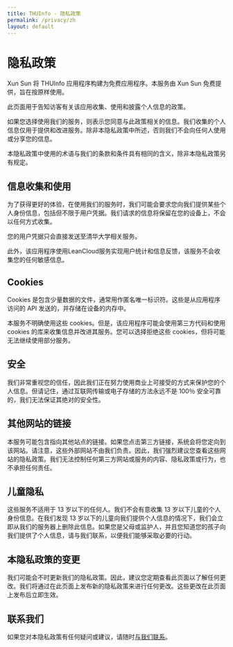 ```yaml
---
title: THUInfo - 隐私政策
permalink: /privacy/zh
layout: default
---
```


# 隐私政策

Xun Sun 将 THUInfo 应用程序构建为免费应用程序。本服务由 Xun Sun 免费提供，旨在按原样使用。

此页面用于告知访客有关该应用收集、使用和披露个人信息的政策。

如果您选择使用我们的服务，则表示您同意与此政策相关的信息。我们收集的个人信息仅用于提供和改进服务。除非本隐私政策中所述，否则我们不会向任何人使用或分享您的信息。

本隐私政策中使用的术语与我们的条款和条件具有相同的含义，除非本隐私政策另有规定。

## 信息收集和使用

为了获得更好的体验，在使用我们的服务时，我们可能会要求您向我们提供某些个人身份信息，包括但不限于用户凭据。我们请求的信息将保留在您的设备上，不会以任何方式收集。

您的用户凭据只会直接发送至清华大学相关服务。

此外，该应用程序使用LeanCloud服务实现用户统计和信息反馈，该服务不会收集您的任何敏感信息。

## Cookies

Cookies 是包含少量数据的文件，通常用作匿名唯一标识符。这些是从应用程序访问的 API 发送的，并存储在设备的内存中。

本服务不明确使用这些 cookies。但是，该应用程序可能会使用第三方代码和使用 cookies 的库来收集信息并改进其服务。您可以选择拒绝这些 cookies，但将可能无法继续使用部分服务。

## 安全

我们非常重视您的信任，因此我们正在努力使用商业上可接受的方式来保护您的个人信息。但请记住，通过互联网传输或电子存储的方法永远不是 100％ 安全可靠的，我们无法保证其绝对的安全性。

## 其他网站的链接

本服务可能包含指向其他站点的链接。如果您点击第三方链接，系统会将您定向到该网站。请注意，这些外部网站不由我们负责。因此，我们强烈建议您查看这些网站的隐私政策。我们无法控制任何第三方网站或服务的内容、隐私政策或行为，也不承担任何责任。

## 儿童隐私

这些服务不适用于 13 岁以下的任何人。我们不会有意收集 13 岁以下儿童的个人身份信息。在我们发现 13 岁以下的儿童向我们提供个人信息的情况下，我们会立即从我们的服务器上删除此信息。如果您是父母或监护人，并且您知道您的孩子向我们提供了个人信息，请与我们联系，以便我们能够采取必要的行动。

## 本隐私政策的变更

我们可能会不时更新我们的隐私政策。因此，建议您定期查看此页面以了解任何更改。我们将通过在此页面上发布新的隐私政策来进行任何更改。这些更改在此页面上发布后立即生效。

## 联系我们

如果您对本隐私政策有任何疑问或建议，请随时[与我们联系](mailto:UNIDY2002@outlook.com)。
